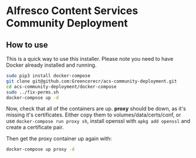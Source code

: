 
# Alfresco Content Services Community Deployment

## How to use

This is a quick way to use this installer. Please note you need to have Docker already installed and running.

```bash
sudo pip3 install docker-compose
git clone git@github.com:Greencorecr/acs-community-deployment.git
cd acs-community-deployment/docker-compose
sudo ../fix-perms.sh
docker-compose up -d
```

Now, check that all of the containers are up. **proxy** should be down, as it's missing it's certificates. Either copy them to volumes/data/certs/conf, or use ```docker-compose run proxy sh```, install openssl with ```apkg add openssl``` and create a certificate pair.

Then get the proxy container up again with:

```bash
docker-compose up proxy -d
```


